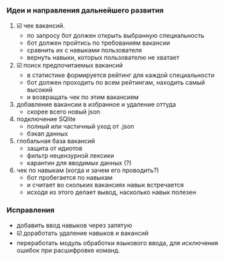 ### Идеи и направления дальнейшего развития
1. ☑️ чек вакансий.
    - по запросу бот должен открыть выбранную специальность
    - бот должен пройтись по требованиям вакансии
    - сравнить их с навыками пользователя
    - вернуть навыки, которых пользователю не хватает
2. ☑️ поиск предпочитаемых вакансий
    - в статистике формируется рейтинг для каждой специальности
    - бот должен проходить по всем рейтингам, находить самый высокий
    - и возвращать чек по этим вакансиям
3. добавление вакансии в избранное и удаление оттуда
    - скорее всего новый json
4. подключение SQlite 
    - полный или частичный уход от .json 
    - бэкап данных
5. глобальная база вакансий
    - защита от идиотов
    - фильтр нецензурной лексики
    - карантин для вводимых данных (?)
6. чек по навыкам (когда и зачем его проводить?)
    - бот пробегается по навыкам
    - и считает во скольких вакансиях навык встречается
    - исходя из этого делает вывод, насколько навык полезен

### Исправления
- добавить ввод навыков через запятую
- ☑️ доработать удаление навыков и вакансий
- переработать модуль обработки языкового ввода, для исключения ошибок при расшифровке команд.